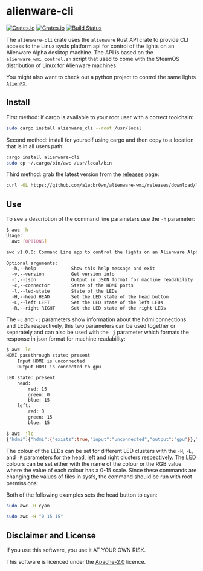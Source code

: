 # alienware-cli

 [![Crates.io](https://img.shields.io/crates/l/alienware_cli)](https://github.com/a1ecbr0wn/alienware-wmi/blob/main/LICENSE) [![Crates.io](https://img.shields.io/crates/v/alienware_cli)](https://crates.io/crates/alienware) [![Build Status](https://github.com/a1ecbr0wn/alienware-wmi/actions/workflows/build.yml/badge.svg)](https://github.com/a1ecbr0wn/alienware-wmi/actions/workflows/build.yml)

The `alienware-cli` crate uses the `alienware` Rust API crate to provide CLI access to the Linux sysfs platform api for
control of the lights on an Alienware Alpha desktop machine.  The API is based on the `alienware_wmi_control.sh` script
that used to come with the SteamOS distribution of Linux for Alienware machines.

You might also want to check out a python project to control the same lights
[`AlienFX`](https://github.com/trackmastersteve/alienfx).

## Install

First method: if cargo is available to your root user with a correct toolchain:

```bash
sudo cargo install alienware_cli --root /usr/local
```

Second method: install for yourself using cargo and then copy to a location that is in all users path:

```bash
cargo install alienware-cli
sudo cp ~/.cargo/bin/awc /usr/local/bin
```

Third method: grab the latest version from the [releases](https://github.com/a1ecbr0wn/alienware-wmi/releases) page:

```bash
curl -OL https://github.com/a1ecbr0wn/alienware-wmi/releases/download/latest/awc && chmod 775 awc
```

## Use

To see a description of the command line parameters use the `-h` parameter:

```bash
$ awc -h
Usage:
  awc [OPTIONS]

awc v1.0.0: Command Line app to control the lights on an Alienware Alpha R1/R2

Optional arguments:
  -h,--help             Show this help message and exit
  -v,--version          Get version info
  -j,--json             Output in JSON format for machine readability
  -c,--connector        State of the HDMI ports
  -l,--led-state        State of the LEDs
  -H,--head HEAD        Set the LED state of the head button
  -L,--left LEFT        Set the LED state of the left LEDs
  -R,--right RIGHT      Set the LED state of the right LEDs
```

The `-c` and `-l` parameters show information about the hdmi connections and LEDs respectively, this two parameters can
be used together or separately and can also be used with the `-j` parameter which formats the response in json format
for machine readability:

```bash
$ awc -lc
HDMI passthrough state: present
    Input HDMI is unconnected
    Output HDMI is connected to gpu

LED state: present
    head:
        red: 15
        green: 0
        blue: 15
    left:
        red: 0
        green: 15
        blue: 15
```

```bash
$ awc -jlc
{"hdmi":{"hdmi":{"exists":true,"input":"unconnected","output":"gpu"}},"leds":{"exists":true,"left":{"red":0,"green":15,"blue":15},"head":{"red":15,"green":0,"blue":15}}}
```

The colour of the LEDs can be set for different LED clusters with the `-H`, `-L`, and `-R` parameters for the head, left
and right clusters respectively.  The LED colours can be set either with the name of the colour or the RGB value where
the value of each colour has a 0-15 scale.  Since these commands are changing the values of files in sysfs, the command
should be run with root permissions:

Both of the following examples sets the head button to cyan:

```bash
sudo awc -H cyan
```

```bash
sudo awc -H "0 15 15"
```

## Disclaimer and License

If you use this software, you use it AT YOUR OWN RISK.

This software is licenced under the [Apache-2.0](https://github.com/a1ecbr0wn/alienware-wmi/blob/main/LICENSE) licence.

